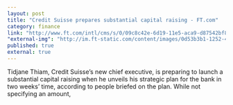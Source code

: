 ```yaml
---
layout: post
title: "Credit Suisse prepares substantial capital raising - FT.com"
category: finance
link: "http://www.ft.com/intl/cms/s/0/09c8c42e-6d19-11e5-aca9-d87542bf8673.html?ftcamp=published_links%2Frss%2Fhome_europe%2Ffeed%2F%2Fproduct#axzz3o3NyFaBs"
"external-img": "http://im.ft-static.com/content/images/0d53b3b1-1252-4a4f-aa68-2290e2fc379a.img"
published: true
external: true
---
```

<p>
Tidjane Thiam, Credit Suisse’s new chief executive, is preparing to launch a substantial capital raising when he unveils his strategic plan for the bank in two weeks’ time, according to people briefed on the plan. While not specifying an amount,</p>
